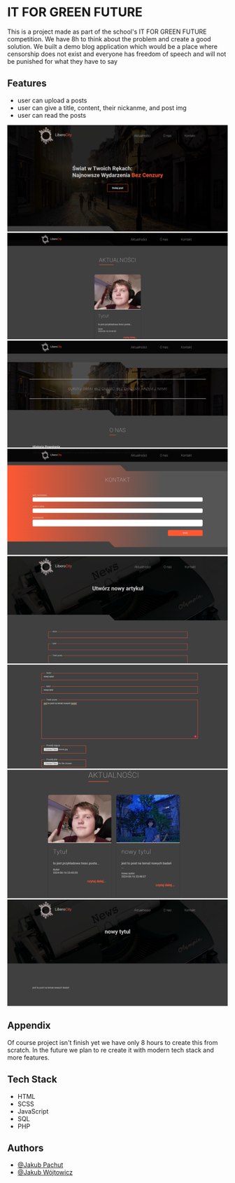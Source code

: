 # IT FOR GREEN FUTURE

This is a project made as part of the school's IT FOR GREEN FUTURE competition. We have 8h to think about the problem and create a good solution. We built a demo blog application which would be a place where censorship does not exist and everyone has freedom of speech and will not be punished for what they have to say

## Features
- user can upload a posts
- user can give a title, content, their nickanme, and post img 
- user can read the posts

<img src='Projekt/img/main1.png'>
<img src='Projekt/img/main2.png'>
<img src='Projekt/img/main3.png'>
<img src='Projekt/img/main4.png'>
<img src='Projekt/img/main5.png'>
<img src='Projekt/img/main6.png'>
<img src='Projekt/img/main7.png'>
<img src='Projekt/img/main8.png'>

## Appendix 
Of course project isn't finish yet we have only 8 hours to create this from scratch. In the future we plan to re create it with modern tech stack and more features.

## Tech Stack

- HTML
- SCSS
- JavaScript
- SQL
- PHP

## Authors

- [@Jakub Pachut](https://www.github.com/Szafter12)
- [@Jakub Wójtowicz](https://github.com/Pieselos)
